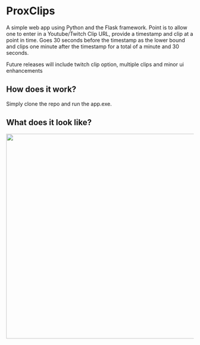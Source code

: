 # ProxClips

A simple web app using Python and the Flask framework. Point is to allow one to enter in a Youtube/Twitch Clip URL, provide a timestamp and clip at a point in time. Goes 30 seconds before the timestamp as the lower bound and clips one minute after the timestamp for a total of a minute and 30 seconds.


Future releases will include twitch clip option, multiple clips and minor ui enhancements


## How does it work?

Simply clone the repo and run the app.exe.

## What does it look like?
<img width="550px" src="https://i.imgur.com/pQzBij1.png">